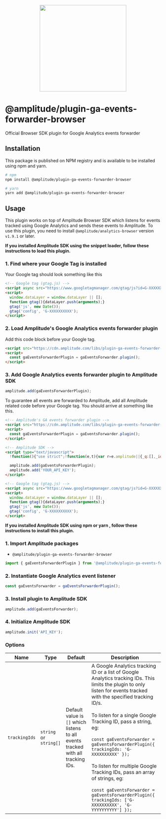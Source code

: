 <p align="center">
  <a href="https://amplitude.com" target="_blank" align="center">
    <img src="https://static.amplitude.com/lightning/46c85bfd91905de8047f1ee65c7c93d6fa9ee6ea/static/media/amplitude-logo-with-text.4fb9e463.svg" width="280">
  </a>
  <br />
</p>

# @amplitude/plugin-ga-events-forwarder-browser

Official Browser SDK plugin for Google Analytics events forwarder

## Installation

This package is published on NPM registry and is available to be installed using npm and yarn.

```sh
# npm
npm install @amplitude/plugin-ga-events-forwarder-browser

# yarn
yarn add @amplitude/plugin-ga-events-forwarder-browser
```

## Usage

This plugin works on top of Amplitude Browser SDK which listens for events tracked using Google Analytics and sends these events to Amplitude. To use this plugin, you need to install `@amplitude/analytics-browser` version `v1.9.1` or later.

**If you installed Amplitude SDK using the snippet loader, follow these instructions to load this plugin.**

### 1. Find where your Google Tag is installed

Your Google tag should look something like this

```html
<!-- Google tag (gtag.js) -->
<script async src="https://www.googletagmanager.com/gtag/js?id=G-XXXXXXXXXX"></script>
<script>
  window.dataLayer = window.dataLayer || [];
  function gtag(){dataLayer.push(arguments);}
  gtag('js', new Date());
  gtag('config', 'G-XXXXXXXXXX');
</script>
```

### 2. Load Amplitude's Google Analytics events forwarder plugin

Add this code block before your Google tag.

```html
<script src="https://cdn.amplitude.com/libs/plugin-ga-events-forwarder-browser-0.1.0-min.js.gz"></script>
<script>
  const gaEventsForwarderPlugin = gaEventsForwarder.plugin();
</script>
```

### 3. Add Google Analytics events forwarder plugin to Amplitude SDK

```ts
amplitude.add(gaEventsForwarderPlugin);
```

To guarantee all events are forwarded to Amplitude, add all Amplitude related code before your Google tag. You should arrive at something like this.

```html
<!-- Amplitude's GA events forwarder plugin -->
<script src="https://cdn.amplitude.com/libs/plugin-ga-events-forwarder-browser-0.1.0-min.js.gz"></script>
<script>
  const gaEventsForwarderPlugin = gaEventsForwarder.plugin();
</script>

<!-- Amplitude SDK -->
<script type="text/javascript">
  !function(){"use strict";!function(e,t){var r=e.amplitude||{_q:[],_iq:{}};if(r.invoked)e.console&&console.error&&console.error("Amplitude snippet has been loaded.");else{var n=function(e,t){e.prototype[t]=function(){return this._q.push({name:t,args:Array.prototype.slice.call(arguments,0)}),this}},s=function(e,t,r){return function(n){e._q.push({name:t,args:Array.prototype.slice.call(r,0),resolve:n})}},i=function(e,t,r){e[t]=function(){if(r)return{promise:new Promise(s(e,t,Array.prototype.slice.call(arguments)))}}},o=function(e){for(var t=0;t<g.length;t++)i(e,g[t],!1);for(var r=0;r<m.length;r++)i(e,m[r],!0)};r.invoked=!0;var a=t.createElement("script");a.type="text/javascript",a.integrity="sha384-tVVRWU7GrpjrC44WiDzQSQ9/fCEp3KlzT6HvGeU9Q4YPkOziz0qa/azi73J6jBr6",a.crossOrigin="anonymous",a.async=!0,a.src="https://cdn.amplitude.com/libs/analytics-browser-1.12.1-min.js.gz",a.onload=function(){e.amplitude.runQueuedFunctions||console.log("[Amplitude] Error: could not load SDK")};var c=t.getElementsByTagName("script")[0];c.parentNode.insertBefore(a,c);for(var u=function(){return this._q=[],this},p=["add","append","clearAll","prepend","set","setOnce","unset","preInsert","postInsert","remove","getUserProperties"],l=0;l<p.length;l++)n(u,p[l]);r.Identify=u;for(var d=function(){return this._q=[],this},f=["getEventProperties","setProductId","setQuantity","setPrice","setRevenue","setRevenueType","setEventProperties"],v=0;v<f.length;v++)n(d,f[v]);r.Revenue=d;var g=["getDeviceId","setDeviceId","getSessionId","setSessionId","getUserId","setUserId","setOptOut","setTransport","reset"],m=["init","add","remove","track","logEvent","identify","groupIdentify","setGroup","revenue","flush"];o(r),r.createInstance=function(e){return r._iq[e]={_q:[]},o(r._iq[e]),r._iq[e]},e.amplitude=r}}(window,document)}();

  amplitude.add(gaEventsForwarderPlugin);
  amplitude.add('YOUR_API_KEY');
</script>

<!-- Google tag (gtag.js) -->
<script async src="https://www.googletagmanager.com/gtag/js?id=G-XXXXXXXXXX"></script>
<script>
  window.dataLayer = window.dataLayer || [];
  function gtag(){dataLayer.push(arguments);}
  gtag('js', new Date());
  gtag('config', 'G-XXXXXXXXXX');
</script>
```

**If you installed Amplitude SDK using npm or yarn , follow these instructions to install this plugin.**

### 1. Import Amplitude packages

* `@amplitude/plugin-ga-events-forwarder-browser`

```typescript
import { gaEventsForwarderPlugin } from '@amplitude/plugin-ga-events-forwarder-browser';
```

### 2. Instantiate Google Analytics event listener

```typescript
const gaEventsForwarder = gaEventsForwarderPlugin();
```

### 3. Install plugin to Amplitude SDK

```typescript
amplitude.add(gaEventsForwarder);
```

### 4. Initialize Amplitude SDK

```typescript
amplitude.init('API_KEY');
```

### Options

|Name|Type|Default|Description|
|-|-|-|-|
|`trackingIds`|`string` or `string[]`|Default value is `[]` which listens to all events tracked with all tracking IDs.|A Google Analytics tracking ID or a list of Google Analytics tracking IDs. This limits the plugin to only listen for events tracked with the specified tracking ID/s.<br/><br/>To listen for a single Google Tracking ID, pass a string, eg: <br/><br/>```const gaEventsForwarder = gaEventsForwarderPlugin({ trackingIds: 'G-XXXXXXXXXX' });```<br/><br/>To listen for multiple Google Tracking IDs, pass an array of strings, eg: <br/><br/>````const gaEventsForwarder = gaEventsForwarderPlugin({ trackingIds: ['G-XXXXXXXXXX', 'G-YYYYYYYYYY'] });````|
